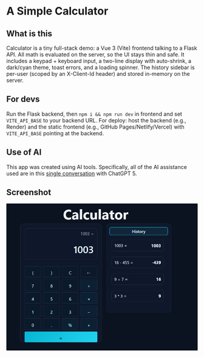 # A Simple Calculator

## What is this

Calculator is a tiny full-stack demo: a Vue 3 (Vite) frontend talking to a Flask API. All math is evaluated on the server, so the UI stays thin and safe. It includes a keypad + keyboard input, a two-line display with auto-shrink, a dark/cyan theme, toast errors, and a loading spinner. The history sidebar is per-user (scoped by an X-Client-Id header) and stored in-memory on the server. 

## For devs

Run the Flask backend, then `npm i && npm run dev` in frontend and set `VITE_API_BASE` to your backend URL. For deploy: host the backend (e.g., Render) and the static frontend (e.g., GitHub Pages/Netlify/Vercel) with `VITE_API_BASE` pointing at the backend.

## Use of AI
This app was created using AI tools. Specifically, all of the AI assistance used are in this [single conversation](https://chatgpt.com/share/689a5476-b7d0-8009-aa4e-89697b300a63) with ChatGPT 5.

## Screenshot
![alt text](image.png)
